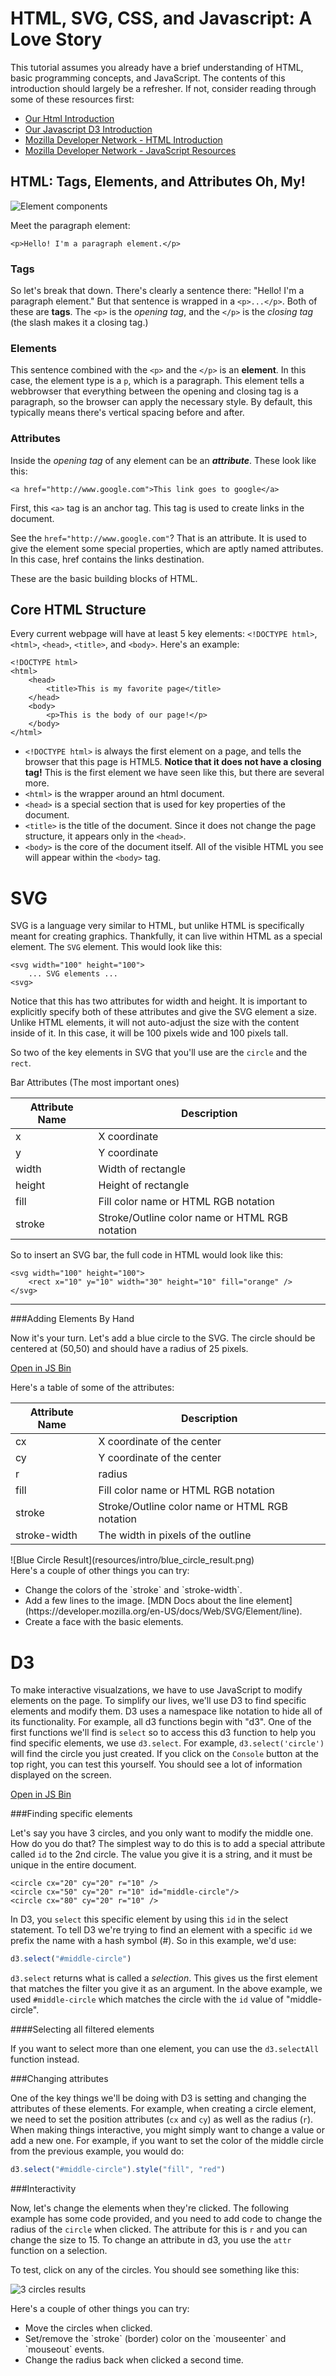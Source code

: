 HTML, SVG, CSS, and Javascript: A Love Story
===================

This tutorial assumes you already have a brief understanding of HTML, basic programming concepts, and JavaScript. The contents of this introduction should largely be a refresher. If not, consider reading through some of these resources first:

* [Our Html Introduction](html.html)
* [Our Javascript D3 Introduction](javascript_d3.html)
* [Mozilla Developer Network - HTML Introduction](https://developer.mozilla.org/en-US/docs/Web/Guide/HTML/Introduction)
* [Mozilla Developer Network - JavaScript Resources](https://developer.mozilla.org/en-US/docs/Web/JavaScript)
 


HTML: Tags, Elements, and Attributes Oh, My!
--------------------------------------

![Element components](resources/intro/element_breakdown.png)

Meet the paragraph element:

```markup
<p>Hello! I'm a paragraph element.</p>
```

### Tags
So let's break that down. There's clearly a sentence there: "Hello! I'm a paragraph element." But that sentence is wrapped in a `<p>...</p>`. Both of these are **tags**. The `<p>` is the _opening tag_, and the `</p>` is the _closing tag_ (the slash makes it a closing tag.)

### Elements
This sentence combined with the `<p>` and the `</p>` is an **element**. In this case, the element type is a `p`, which is a paragraph. This element tells a webbrowser that everything between the opening and closing tag is a paragraph, so the browser can apply the necessary style. By default, this typically means there's vertical spacing before and after.

### Attributes
Inside the _opening tag_ of any element can be an ***attribute***. These look like this:
```markup
<a href="http://www.google.com">This link goes to google</a>
```
First, this `<a>` tag is an anchor tag. This tag is used to create links in the document. 

See the `href="http://www.google.com"`? That is an attribute. It is used to give the element some special properties, which are aptly named attributes. In this case, href contains the links destination. 


These are the basic building blocks of HTML. 




Core HTML Structure
---------------

Every current webpage will have at least 5 key elements: `<!DOCTYPE html>`, `<html>`, `<head>`, `<title>`, and `<body>`. Here's an example:

```markup
<!DOCTYPE html>
<html>
	<head>
		<title>This is my favorite page</title>
	</head>
	<body>
		<p>This is the body of our page!</p>
	</body>
</html>
```

* `<!DOCTYPE html>` is always the first element on a page, and tells the browser that this page is HTML5. **Notice that it does not have a closing tag!** This is the first element we have seen like this, but there are several more.
* `<html>` is the wrapper around an html document.
* `<head>` is a special section that is used for key properties of the document.
* `<title>` is the title of the document. Since it does not change the page structure, it appears only in the `<head>`. 
* `<body>` is the core of the document itself. All of the visible HTML you see will appear within the `<body>` tag. 


SVG
=======

SVG is a language very similar to HTML, but unlike HTML is specifically meant for creating graphics. Thankfully, it can live within HTML as a special element. The `SVG` element. This would look like this:

```markup
<svg width="100" height="100">
	... SVG elements ...
<svg>
```

Notice that this has two attributes for width and height. It is important to explicitly specify both of these attributes and give the SVG element a size. Unlike HTML elements, it will not auto-adjust the size with the content inside of it. In this case, it will be 100 pixels wide and 100 pixels tall. 

So two of the key elements in SVG that you'll use are the `circle` and the `rect`. 

Bar Attributes (The most important ones)
<table class="table">
	<thead>
		<tr><th>Attribute Name</th><th>Description</th></tr>
	</thead>
	<tbody>
		<tr><td>x</td><td>X coordinate</td></tr>
		<tr><td>y</td><td>Y coordinate</td></tr>
		<tr><td>width</td><td>Width of rectangle</td></tr>
		<tr><td>height</td><td>Height of rectangle</td></tr>
		<tr><td>fill</td><td>Fill color name or HTML RGB notation</td></tr>
		<tr><td>stroke</td><td>Stroke/Outline color name or HTML RGB notation</td></tr>
	</tbody>
</table>

So to insert an SVG bar, the full code in HTML would look like this:
```markup
<svg width="100" height="100">
	<rect x="10" y="10" width="30" height="10" fill="orange" />
</svg>
```

--------
###Adding Elements By Hand


Now it's your turn. Let's add a blue circle to the SVG. The circle should be centered at (50,50) and should have a radius of 25 pixels. 

<a class="btn btn-default jsbin-button" href="http://jsbin.com/mopuwobobu/3/edit?html,output">Open in JS Bin</a>

Here's a table of some of the attributes:
<table class="table">
	<thead>
		<tr><th>Attribute Name</th><th>Description</th></tr>
	</thead>
	<tbody>
		<tr><td>cx</td><td>X coordinate of the center</td></tr>
		<tr><td>cy</td><td>Y coordinate of the center</td></tr>
		<tr><td>r</td><td>radius</td></tr>
		<tr><td>fill</td><td>Fill color name or HTML RGB notation</td></tr>
		<tr><td>stroke</td><td>Stroke/Outline color name or HTML RGB notation</td></tr>
		<tr><td>stroke-width</td><td>The width in pixels of the outline</td></tr>
	</tbody>
</table>


<div class="testing">
![Blue Circle Result](resources/intro/blue_circle_result.png)
</div>

<div class="explore">
Here's a couple of other things you can try:
	<ul>
		<li>Change the colors of the `stroke` and `stroke-width`.</li>
		<li>Add a few lines to the image. [MDN Docs about the line element](https://developer.mozilla.org/en-US/docs/Web/SVG/Element/line).</li>
		<li>Create a face with the basic elements.</li>
	</ul>
</div>


D3
========

To make interactive visualzations, we have to use JavaScript to modify elements on the page. To simplify our lives, we'll use D3 to find specific elements and modify them. D3 uses a namespace like notation to hide all of its functionality. For example, all d3 functions begin with "d3". One of the first functions we'll find is `select` so to access this d3 function to help you find specific elements, we use ```d3.select```.  For example, `d3.select('circle')` will find the circle you just created. If you click on the `Console` button at the top right, you can test this yourself. You should see a lot of information displayed on the screen. 

<a class="btn btn-default jsbin-button" href="http://jsbin.com/mopuwobobu/5/edit?html,js,output">Open in JS Bin</a>

###Finding specific elements

Let's say you have 3 circles, and you only want to modify the middle one. How do you do that? The simplest way to do this is to add a special attribute called `id` to the 2nd circle. The value you give it is a string, and it must be unique in the entire document. 

```markup
<circle cx="20" cy="20" r="10" />
<circle cx="50" cy="20" r="10" id="middle-circle"/>
<circle cx="80" cy="20" r="10" />
```

In D3, you `select` this specific element by using this `id` in the select statement. To tell D3 we're trying to find an element with a specific `id` we prefix the name with a hash symbol (#). So in this example, we'd use:

```javascript
d3.select("#middle-circle")
```

`d3.select` returns what is called a *selection*. This gives us the first element that matches the filter you give it as an argument. In the above example, we used `#middle-circle` which matches the circle with the `id` value of "middle-circle". 

####Selecting all filtered elements

If you want to select more than one element, you can use the `d3.selectAll` function instead. 


###Changing attributes

One of the key things we'll be doing with D3 is setting and changing the attributes of these elements. For example, when creating a circle element, we need to set the position attributes (`cx` and `cy`)  as well as the radius (`r`). When making things interactive, you might simply want to change a value or add a new one. For example, if you want to set the color of the middle circle from the previous example, you would do:

```javascript
d3.select("#middle-circle").style("fill", "red")
```

###Interactivity

Now, let's change the elements when they're clicked. The following example has some code provided, and you need to add code to change the radius of the `circle` when clicked. The attribute for this is `r` and you can change the size to 15. To change an attribute in d3, you use the `attr` function on a selection.

<div class="testing">
To test, click on any of the circles. You should see something like this:

![3 circles results](resources/intro/3_circles_radius_result.png)

</div>


<div class="explore">
Here's a couple of other things you can try:
	<ul>
		<li>Move the circles when clicked.</li>
		<li>Set/remove the `stroke` (border) color on the `mouseenter` and `mouseout` events.</li>
		<li>Change the radius back when clicked a second time.</li>
	</ul>
</div>



